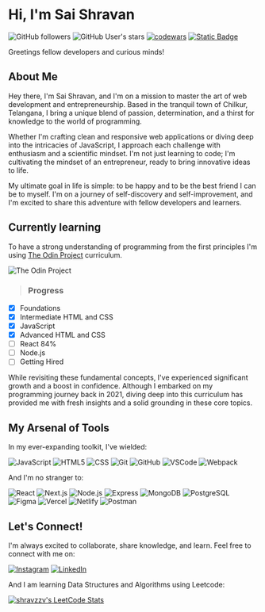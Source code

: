 # Hi, I'm Sai Shravan

![GitHub followers](https://img.shields.io/github/followers/shravzzv)
![GitHub User's stars](https://img.shields.io/github/stars/shravzzv)
[![codewars](https://www.codewars.com/users/shravzzv/badges/micro)](https://www.codewars.com/users/shravzzv)
[![Static Badge](https://img.shields.io/badge/Download%20my%20resume-8A2BE2)](https://docs.google.com/document/d/1-wTke5DdISAxMTnOUOMP1EWfoQERiF4DtzSRi9RAH5w/edit?usp=sharing)

Greetings fellow developers and curious minds!

## About Me

Hey there, I'm Sai Shravan, and I'm on a mission to master the art of web development and entrepreneurship. Based in the tranquil town of Chilkur, Telangana, I bring a unique blend of passion, determination, and a thirst for knowledge to the world of programming.

Whether I'm crafting clean and responsive web applications or diving deep into the intricacies of JavaScript, I approach each challenge with enthusiasm and a scientific mindset. I'm not just learning to code; I'm cultivating the mindset of an entrepreneur, ready to bring innovative ideas to life.

My ultimate goal in life is simple: to be happy and to be the best friend I can be to myself. I'm on a journey of self-discovery and self-improvement, and I'm excited to share this adventure with fellow developers and learners.

## Currently learning

To have a strong understanding of programming from the first principles I'm using [The Odin Project](https://www.theodinproject.com) curriculum.

![The Odin Project](https://www.skillfinder.com.au/media/wysiwyg/the-odin-project-logo-skill-finder-partners-page.png)

> ### Progress

- [x] Foundations
- [x] Intermediate HTML and CSS
- [x] JavaScript
- [x] Advanced HTML and CSS
- [ ] React 84%
- [ ] Node.js
- [ ] Getting Hired

While revisiting these fundamental concepts, I've experienced significant growth and a boost in confidence. Although I embarked on my programming journey back in 2021, diving deep into this curriculum has provided me with fresh insights and a solid grounding in these core topics.

## My Arsenal of Tools

In my ever-expanding toolkit, I've wielded:

![JavaScript](https://skillicons.dev/icons?i=js)
![HTML5](https://skillicons.dev/icons?i=html)
![CSS](https://skillicons.dev/icons?i=css)
![Git](https://skillicons.dev/icons?i=git)
![GitHub](https://skillicons.dev/icons?i=github)
![VSCode](https://skillicons.dev/icons?i=vscode)
![Webpack](https://skillicons.dev/icons?i=webpack)

And I'm no stranger to:

![React](https://skillicons.dev/icons?i=react)
![Next.js](https://skillicons.dev/icons?i=next)
![Node.js](https://skillicons.dev/icons?i=nodejs)
![Express](https://skillicons.dev/icons?i=express)
![MongoDB](https://skillicons.dev/icons?i=mongo)
![PostgreSQL](https://skillicons.dev/icons?i=postgres)
![Figma](https://skillicons.dev/icons?i=figma)
![Vercel](https://skillicons.dev/icons?i=vercel)
![Netlify](https://skillicons.dev/icons?i=netlify)
![Postman](https://skillicons.dev/icons?i=postman)

## Let's Connect!

I'm always excited to collaborate, share knowledge, and learn. Feel free to connect with me on:

[![Instagram](https://skillicons.dev/icons?i=instagram)](https://instagram.com/shravzzv)
[![LinkedIn](https://skillicons.dev/icons?i=linkedin)](https://linkedin.com/in/shravzzv)

And I am learning Data Structures and Algorithms using Leetcode:

[![shravzzv's LeetCode Stats](https://leetcode-stats.vercel.app/api?username=shravzzv&theme=Raspberry)](https://github.com/JeremyTsaii/leetcode-stats)

